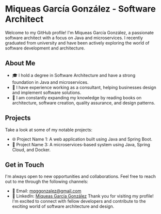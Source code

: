# Miqueas García González - Software Architect 
Welcome to my GitHub profile! I'm Miqueas García González, a passionate software architect with a focus on Java and microservices. I recently graduated from university and have been actively exploring the world of software development and architecture.

## About Me

- 🎓 I hold a degree in Software Architecture and have a strong foundation in Java and microservices.
- 💼 I have experience working as a consultant, helping businesses design and implement software solutions.
- 🌱 I am constantly expanding my knowledge by reading books on architecture, software creation, quality assurance, and design patterns.

## Projects
Take a look at some of my notable projects:

- 🌐 Project Name 1: A web application built using Java and Spring Boot.
- 🚀 Project Name 3: A microservices-based system using Java, Spring Cloud, and Docker.

## Get in Touch
I'm always open to new opportunities and collaborations. Feel free to reach out to me through the following channels:

- 📧 Email: mqggonzalez@gmail.com
- 💼 LinkedIn: [Miqueas García González](https://www.linkedin.com/in/miqueasgg/)
Thank you for visiting my profile! I'm excited to connect with fellow developers and contribute to the exciting world of software architecture and design.

<!--
**Sozhia/Sozhia** is a ✨ _special_ ✨ repository because its `README.md` (this file) appears on your GitHub profile.

Here are some ideas to get you started:

- 🔭 I’m currently working on ...
- 🌱 I’m currently learning ...
- 👯 I’m looking to collaborate on ...
- 🤔 I’m looking for help with ...
- 💬 Ask me about ...
- 📫 How to reach me: ...
- 😄 Pronouns: ...
- ⚡ Fun fact: ...
-->
